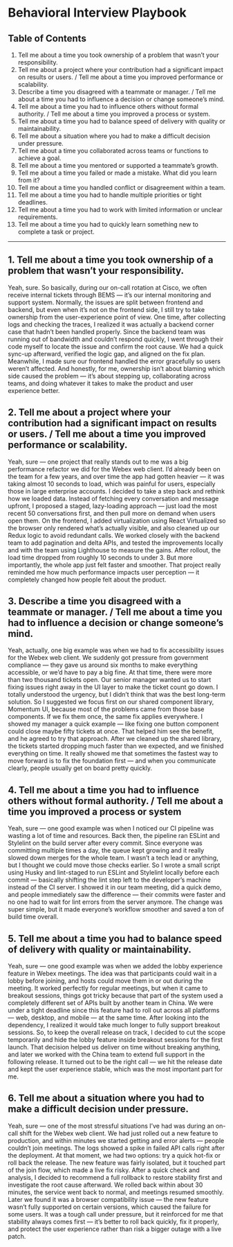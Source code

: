 # Behavioral Interview Playbook

## Table of Contents
1. Tell me about a time you took ownership of a problem that wasn’t your responsibility.
2. Tell me about a project where your contribution had a significant impact on results or users. / Tell me about a time you improved performance or scalability.
3. Describe a time you disagreed with a teammate or manager. / Tell me about a time you had to influence a decision or change someone’s mind.
4. Tell me about a time you had to influence others without formal authority. / Tell me about a time you improved a process or system.
5. Tell me about a time you had to balance speed of delivery with quality or maintainability.
6. Tell me about a situation where you had to make a difficult decision under pressure.
7. Tell me about a time you collaborated across teams or functions to achieve a goal.
8. Tell me about a time you mentored or supported a teammate’s growth.
9. Tell me about a time you failed or made a mistake. What did you learn from it?
10. Tell me about a time you handled conflict or disagreement within a team.
11. Tell me about a time you had to handle multiple priorities or tight deadlines.
12. Tell me about a time you had to work with limited information or unclear requirements.
13. Tell me about a time you had to quickly learn something new to complete a task or project.

---

## 1. Tell me about a time you took ownership of a problem that wasn’t your responsibility.

Yeah, sure. So basically, during our on-call rotation at Cisco, we often receive internal tickets through BEMS — it’s our internal monitoring and support system. Normally, the issues are split between frontend and backend, but even when it’s not on the frontend side, I still try to take ownership from the user-experience point of view.
One time, after collecting logs and checking the traces, I realized it was actually a backend corner case that hadn’t been handled properly. Since the backend team was running out of bandwidth and couldn’t respond quickly, I went through their code myself to locate the issue and confirm the root cause.
We had a quick sync-up afterward, verified the logic gap, and aligned on the fix plan. Meanwhile, I made sure our frontend handled the error gracefully so users weren’t affected.
And honestly, for me, ownership isn’t about blaming which side caused the problem — it’s about stepping up, collaborating across teams, and doing whatever it takes to make the product and user experience better.

## 2. Tell me about a project where your contribution had a significant impact on results or users. / Tell me about a time you improved performance or scalability.

Yeah, sure — one project that really stands out to me was a big performance refactor we did for the Webex web client.
I’d already been on the team for a few years, and over time the app had gotten heavier — it was taking almost 10 seconds to load, which was painful for users, especially those in large enterprise accounts.
I decided to take a step back and rethink how we loaded data. Instead of fetching every conversation and message upfront, I proposed a staged, lazy-loading approach — just load the most recent 50 conversations first, and then pull more on demand when users open them. On the frontend, I added virtualization using React Virtualized so the browser only rendered what’s actually visible, and also cleaned up our Redux logic to avoid redundant calls.
We worked closely with the backend team to add pagination and delta APIs, and tested the improvements locally and with the team using Lighthouse to measure the gains.
After rollout, the load time dropped from roughly 10 seconds to under 3. But more importantly, the whole app just felt faster and smoother. That project really reminded me how much performance impacts user perception — it completely changed how people felt about the product.

## 3. Describe a time you disagreed with a teammate or manager. / Tell me about a time you had to influence a decision or change someone’s mind.

Yeah, actually, one big example was when we had to fix accessibility issues for the Webex web client.
We suddenly got pressure from government compliance — they gave us around six months to make everything accessible, or we’d have to pay a big fine. At that time, there were more than two thousand tickets open.
Our senior manager wanted us to start fixing issues right away in the UI layer to make the ticket count go down. I totally understood the urgency, but I didn’t think that was the best long-term solution. So I suggested we focus first on our shared component library, Momentum UI, because most of the problems came from those base components. If we fix them once, the same fix applies everywhere.
I showed my manager a quick example — like fixing one button component could close maybe fifty tickets at once. That helped him see the benefit, and he agreed to try that approach.
After we cleaned up the shared library, the tickets started dropping much faster than we expected, and we finished everything on time. It really showed me that sometimes the fastest way to move forward is to fix the foundation first — and when you communicate clearly, people usually get on board pretty quickly.

## 4. Tell me about a time you had to influence others without formal authority. / Tell me about a time you improved a process or system

Yeah, sure — one good example was when I noticed our CI pipeline was wasting a lot of time and resources.
Back then, the pipeline ran ESLint and Stylelint on the build server after every commit. Since everyone was committing multiple times a day, the queue kept growing and it really slowed down merges for the whole team.
I wasn’t a tech lead or anything, but I thought we could move those checks earlier. So I wrote a small script using Husky and lint-staged to run ESLint and Stylelint locally before each commit — basically shifting the lint step left to the developer’s machine instead of the CI server.
I showed it in our team meeting, did a quick demo, and people immediately saw the difference — their commits were faster and no one had to wait for lint errors from the server anymore. The change was super simple, but it made everyone’s workflow smoother and saved a ton of build time overall.

## 5. Tell me about a time you had to balance speed of delivery with quality or maintainability.

Yeah, sure — one good example was when we added the lobby experience feature in Webex meetings.
The idea was that participants could wait in a lobby before joining, and hosts could move them in or out during the meeting. It worked perfectly for regular meetings, but when it came to breakout sessions, things got tricky because that part of the system used a completely different set of APIs built by another team in China.
We were under a tight deadline since this feature had to roll out across all platforms — web, desktop, and mobile — at the same time. After looking into the dependency, I realized it would take much longer to fully support breakout sessions. So, to keep the overall release on track, I decided to cut the scope temporarily and hide the lobby feature inside breakout sessions for the first launch.
That decision helped us deliver on time without breaking anything, and later we worked with the China team to extend full support in the following release. It turned out to be the right call — we hit the release date and kept the user experience stable, which was the most important part for me.

## 6. Tell me about a situation where you had to make a difficult decision under pressure.

Yeah, sure — one of the most stressful situations I’ve had was during an on-call shift for the Webex web client.
We had just rolled out a new feature to production, and within minutes we started getting and error alerts — people couldn’t join meetings. The logs showed a spike in failed API calls right after the deployment.
At that moment, we had two options: try a quick hot-fix or roll back the release. The new feature was fairly isolated, but it touched part of the join flow, which made a live fix risky. After a quick check and analysis, I decided to recommend a full rollback to restore stability first and investigate the root cause afterward.
We rolled back within about 30 minutes, the service went back to normal, and meetings resumed smoothly. Later we found it was a browser compatibility issue — the new feature wasn’t fully supported on certain versions, which caused the failure for some users.
It was a tough call under pressure, but it reinforced for me that stability always comes first — it’s better to roll back quickly, fix it properly, and protect the user experience rather than risk a bigger outage with a live patch.
